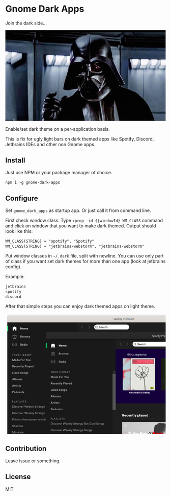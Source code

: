 # Gnome Dark Apps
Join the dark side... 

![vader](./vader.jpg)

Enable/set dark theme on a per-application basis. 

This is fix for ugly light bars on dark themed apps like Spotify, Discord, Jetbrains IDEs and other non Gnome apps.

## Install
Just use NPM or your package manager of choice. 

```
npm i -g gnome-dark-apps
```

## Configure

Set `gnome_dark_apps` as startup app. Or just call it from command line.

First check window class. Type `xprop -id ${windowId} WM_CLASS` command and click on window that you want to make dark themed.
Output should look like this:
```
WM_CLASS(STRING) = "spotify", "Spotify"
WM_CLASS(STRING) = "jetbrains-webstorm", "jetbrains-webstorm"
```

Put window classes in `~/.dark` file, split with newline.
You can use only part of class if you want set dark themes for more than one app (look at jetbrains config).

Example:
```
jetbrains
spotify
discord
```

After that simple steps you can enjoy dark themed apps on light theme.

![vader](./spotify.png)

## Contribution

Leave issue or something.

## License
MIT
